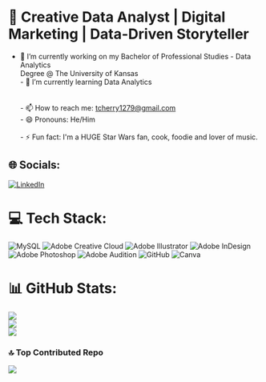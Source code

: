 # 💫 Creative Data Analyst | Digital Marketing | Data-Driven Storyteller

- 🔭 I’m currently working on my Bachelor of Professional Studies - Data Analytics <br>        Degree @ The University of Kansas<br>- 🌱 I’m currently learning Data Analytics<br><br><br>- 📫 How to reach me: tcherry1279@gmail.com<br>- 😄 Pronouns: He/Him<br><br>- ⚡ Fun fact: I'm a HUGE Star Wars fan, cook, foodie and lover of music.


## 🌐 Socials:
[![LinkedIn](https://img.shields.io/badge/LinkedIn-%230077B5.svg?logo=linkedin&logoColor=white)](https://linkedin.com/in/thorntoncherry) 

# 💻 Tech Stack:
![MySQL](https://img.shields.io/badge/mysql-4479A1.svg?style=for-the-badge&logo=mysql&logoColor=white) ![Adobe Creative Cloud](https://img.shields.io/badge/Adobe%20Creative%20Cloud-DA1F26.svg?style=for-the-badge&logo=Adobe%20Creative%20Cloud&logoColor=white) ![Adobe Illustrator](https://img.shields.io/badge/adobe%20illustrator-%23FF9A00.svg?style=for-the-badge&logo=adobe%20illustrator&logoColor=white) ![Adobe InDesign](https://img.shields.io/badge/Adobe%20InDesign-49021F?style=for-the-badge&logo=adobeindesign&logoColor=FF3366) ![Adobe Photoshop](https://img.shields.io/badge/adobe%20photoshop-%2331A8FF.svg?style=for-the-badge&logo=adobe%20photoshop&logoColor=white) ![Adobe Audition](https://img.shields.io/badge/Adobe%20Audition-9999FF.svg?style=for-the-badge&logo=Adobe%20Audition&logoColor=white) ![GitHub](https://img.shields.io/badge/github-%23121011.svg?style=for-the-badge&logo=github&logoColor=white) ![Canva](https://img.shields.io/badge/Canva-%2300C4CC.svg?style=for-the-badge&logo=Canva&logoColor=white)
# 📊 GitHub Stats:
![](https://github-readme-stats.vercel.app/api?username=AnalyticalJedi&theme=dark&hide_border=false&include_all_commits=false&count_private=false)<br/>
![](https://github-readme-streak-stats.herokuapp.com/?user=AnalyticalJedi&theme=dark&hide_border=false)<br/>
![](https://github-readme-stats.vercel.app/api/top-langs/?username=AnalyticalJedi&theme=dark&hide_border=false&include_all_commits=false&count_private=false&layout=compact)

### 🔝 Top Contributed Repo
![](https://github-contributor-stats.vercel.app/api?username=AnalyticalJedi&limit=5&theme=dark&combine_all_yearly_contributions=true)

<!-- Proudly created with GPRM ( https://gprm.itsvg.in ) -->
